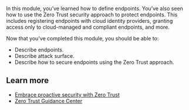In this module, you’ve learned how to define endpoints. You’ve also seen how to use the Zero Trust security approach to protect endpoints. This includes registering endpoints with cloud identity providers, granting access only to cloud-managed and compliant endpoints, and more.

Now that you’ve completed this module, you should be able to:

- Describe endpoints.
- Describe attack surface.
- Describe how to secure endpoints using the Zero Trust approach.

## Learn more

- [Embrace proactive security with Zero Trust](https://www.microsoft.com/security/business/zero-trust)
- [Zero Trust Guidance Center](https://docs.microsoft.com/security/zero-trust/)
